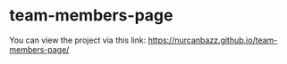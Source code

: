 # team-members-page

You can view the project via this link: https://nurcanbazz.github.io/team-members-page/
